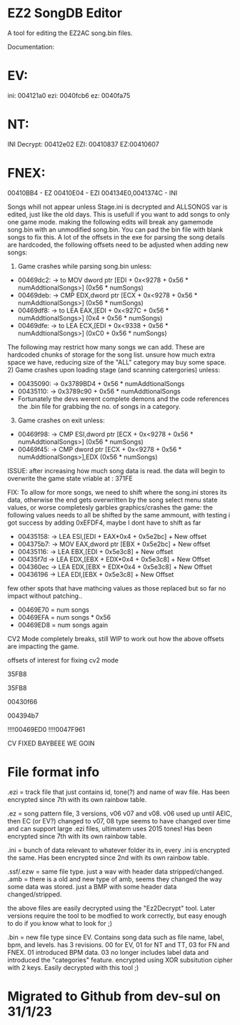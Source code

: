 # EZ2 SongDB Editor
A tool for editing the EZ2AC song.bin files.

Documentation:

# EV:
ini: 004121a0
ezi: 0040fcb6
ez: 0040fa75

# NT:
INI Decrypt: 00412e02
EZI: 00410837
EZ:00410607

# FNEX:
00410BB4 - EZ
00410E04 - EZI
004134E0,0041374C - INI

Songs whill not appear unless Stage.ini is decrypted and ALLSONGS var is edited, just like the old days. This is usefull if you want to add songs to only one game mode. making the following edits will break any gamemode song.bin with an unmodified song.bin. You can pad the bin file with blank songs to fix this.
A lot of the offsets in the exe for parsing the song details are hardcoded, the following offsets need to be adjusted when adding new songs: 

1) Game crashes while parsing song.bin unless:
- 00469dc2: -> to MOV dword ptr [EDI + 0x<9278 + 0x56 * numAddtionalSongs>] (0x56 * numSongs)
- 00469deb: -> CMP EDX,dword ptr [ECX + 0x<9278 + 0x56 * numAddtionalSongs>] (0x56 * numSongs)
- 00469df8: -> to LEA EAX,[EDI + 0x<927C + 0x56 * numAddtionalSongs>] (0x4 + 0x56 * numSongs) 
- 00469dfe: -> to LEA ECX,[EDI + 0x<9338 + 0x56 * numAddtionalSongs>] (0xC0 + 0x56 * numSongs)

The following may restrict how many songs we can add. These are hardcoded chunks of storage for the song list. unsure how much extra  space we have, reducing size of the "ALL" category may buy some space.
2) Game crashes upon loading stage (and scanning catergories) unless: 
- 00435090: -> 0x3789BD4 + 0x56 * numAddtionalSongs 
- 00435110: -> 0x3789c90 + 0x56 * numAddtionalSongs 
- Fortunately the devs werent complete demons and the code references the .bin file for grabbing the no. of songs in a category.

3) Game crashes on exit unless:
- 00469f98: -> CMP ESI,dword ptr [ECX + 0x<9278 +  0x56 * numAddtionalSongs>] (0x56 * numSongs)
- 00469f45: -> CMP dword ptr [ECX + 0x<9278 +  0x56 * numAddtionalSongs>],EDX (0x56 * numSongs)

ISSUE: after increasing how much song data is read. the data will begin to overwrite the game state vriable at : 371FE

FIX: To allow for more songs, we need to shift where the song.ini stores its data, otherwise the end gets overwritten by the song select menu state values, or worse completesly garbles graphics/crashes the game: 
the following values needs to all be shifted by the same ammount, with testing i got success by adding 0xEFDF4, maybe I dont have to shift as far
- 00435158: -> LEA ESI,[EDI + EAX*0x4 + 0x5e2bc] + New offset  
- 004375b7: -> MOV EAX,dword ptr [EBX + 0x5e2bc] + New offset  
- 00435116: -> LEA EBX,[EDI + 0x5e3c8] + New offset  
- 00435f7d -> LEA EDX,[EBX + EDX*0x4 + 0x5e3c8] + New Offset
- 004360ec -> LEA EDX,[EBX + EDX*0x4 + 0x5e3c8] + New Offset
- 00436196 -> LEA EDI,[EBX + 0x5e3c8] + New Offset


few other spots that have mathcing values as those replaced but so far no impact without patching.. 
- 00469E70 = num  songs
- 00469EFA = num songs * 0x56
- 00469ED8 = num songs again


CV2 Mode completely breaks, still WIP to work out how the above offsets are impacting the game.

offsets of interest for fixing cv2 mode 

35FB8

35FB8

00430f66

004394b7


!!!!00469ED0
!!!!0047F961


CV FIXED BAYBEEE WE GOIN

# File format info

.ezi = track file that just contains id, tone(?) and name of wav file. Has been encrypted since 7th with its own rainbow table. 

.ez = song pattern file, 3 versions, v06 v07 and v08. v06 used up until AEIC, then EC (or EV?) changed to v07, 08 type seems to have changed over time and can support large .ezi files, ultimatem uses 2015 tones! Has been encrypted since 7th with its own rainbow table.

.ini = bunch of data relevant to whatever folder its in, every .ini is encrypted the same. Has been encrypted since 2nd with its own rainbow table.

.ssf/.ezw = same file type. just a wav with header data stripped/changed. 
.amb = there is a old and new type of amb, seems they changed the way some data was stored. just a BMP with some header data changed/stripped.

the above files are easily decrypted using the "Ez2Decrypt" tool. Later versions require the tool to be modfied to work correctly, but easy enough to do if you know what to look for ;)

.bin = new file type since EV. Contains song data such as file name, label, bpm, and levels. has 3 revisions. 00 for EV, 01 for NT and TT, 03 for FN and FNEX. 01 introduced BPM data. 03 no longer includes label data and introduced the "categories" feature. encrypted using XOR subsitution cipher with 2 keys. Easily decrypted with this tool ;)

# Migrated to Github from dev-sul on 31/1/23






